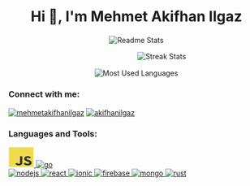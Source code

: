 <h1 align="center">Hi 👋, I'm Mehmet Akifhan Ilgaz</h1>


<p align="center" > <img align="center"  src="https://github-readme-stats.vercel.app/api?username=akifhanilgaz&show_icons=true&locale=en&theme=angolia" alt="Readme Stats" /></p>
<p align="center" style="padding-left:100px;"> <img align="center"  src="https://github-readme-streak-stats.herokuapp.com?user=AkifhanIlgaz&theme=angolia" alt="Streak Stats" /></p>
<p align="center"> <img align="center"  src="https://github-readme-stats.vercel.app/api/top-langs/?username=AkifhanIlgaz&theme=angolia&hide=Makefile,RenderScript,HTML,CSS,Solidity" alt="Most Used Languages" /></p>


<h3 align="left">Connect with me:</h3>
<p align="left">
<a href="https://linkedin.com/in/mehmetakifhanilgaz" target="blank"><img align="center" src="https://raw.githubusercontent.com/rahuldkjain/github-profile-readme-generator/master/src/images/icons/Social/linked-in-alt.svg" alt="mehmetakifhanilgaz" height="30" width="40" /></a>
<a href="https://www.leetcode.com/akifhanilgaz" target="blank"><img align="center" src="https://raw.githubusercontent.com/rahuldkjain/github-profile-readme-generator/master/src/images/icons/Social/leet-code.svg" alt="akifhanilgaz" height="30" width="40" /></a>
</p>

<h3 align="left">Languages and Tools:</h3>

<a href="https://developer.mozilla.org/en-US/docs/Web/JavaScript" target="_blank" rel="noreferrer"> <img src="https://raw.githubusercontent.com/devicons/devicon/master/icons/javascript/javascript-original.svg" alt="javascript" width="50" height="40"/> </a> 
<a href="https://go.dev" target="_blank" rel="noreferrer"> <img src="https://www.svgrepo.com/show/353830/gopher.svg" alt="go" width="50" height="40" background-color="white"/> </a>  
<a href="https://nodejs.org/" target="_blank" rel="noreferrer"> <img src="https://www.svgrepo.com/show/452075/node-js.svg" alt="nodejs" width="50" height="40" background-color="white"/> </a> 
<a href="https://react.dev/" target="_blank" rel="noreferrer"> <img src="https://www.svgrepo.com/show/452092/react.svg" alt="react" width="50" height="40" background-color="white"/> </a> 
<a href="https://ionicframework.com" target="_blank" rel="noreferrer"> <img src="https://www.svgrepo.com/show/353912/ionic-icon.svg" alt="ionic" width="50" height="40" background-color="white"/> </a> 
<a href="https://firebase.google.com" target="_blank" rel="noreferrer"> <img src="https://www.svgrepo.com/show/373595/firebase.svg" alt="firebase" width="50" height="40" background-color="white"/> </a> 
<a href="https://www.mongodb.com" target="_blank" rel="noreferrer"> <img src="https://www.svgrepo.com/show/373845/mongo.svg" alt="mongo" width="50" height="40" background-color="white"/> </a> 
<a href="https://www.rust-lang.org" target="_blank" rel="noreferrer"> <img src="https://encrypted-tbn0.gstatic.com/images?q=tbn:ANd9GcS-mEJYO1teHZ2xd7d_bp911aAoqJyPxd5ivuQNKr8mgw&s" alt="rust" width="50" height="40" background-color="white"/> </a> 

